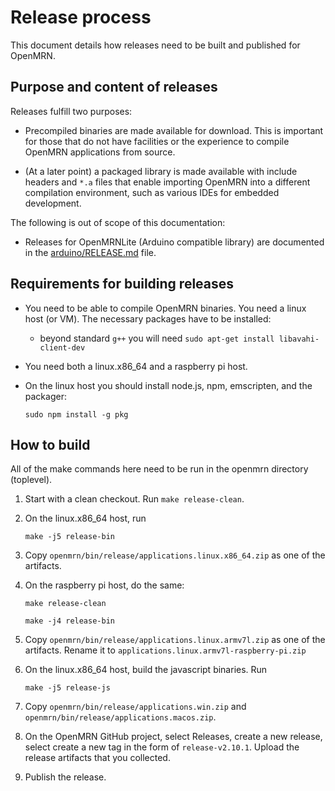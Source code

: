 # Release process

This document details how releases need to be built and published for OpenMRN.

## Purpose and content of releases

Releases fulfill two purposes:

- Precompiled binaries are made available for download. This is important for
  those that do not have facilities or the experience to compile OpenMRN
  applications from source.
  
- (At a later point) a packaged library is made available with include headers
  and `*.a` files that enable importing OpenMRN into a different compilation
  environment, such as various IDEs for embedded development.
  
The following is out of scope of this documentation:

- Releases for OpenMRNLite (Arduino compatible library) are documented in the
  [arduino/RELEASE.md](arduino/RELEASE.md) file.

## Requirements for building releases

- You need to be able to compile OpenMRN binaries. You need a linux host (or
  VM). The necessary packages have to be installed:
  
  - beyond standard `g++` you will need `sudo apt-get install
    libavahi-client-dev`
    
- You need both a linux.x86_64 and a raspberry pi host.

- On the linux host you should install node.js, npm, emscripten, and the
  packager:
  
  `sudo npm install -g pkg`
  
## How to build

All of the make commands here need to be run in the openmrn directory
(toplevel).

1. Start with a clean checkout. Run `make release-clean`.

2. On the linux.x86_64 host, run

   `make -j5 release-bin`
   
3. Copy `openmrn/bin/release/applications.linux.x86_64.zip` as one of the
   artifacts.
   
3. On the raspberry pi host, do the same:

   `make release-clean`
   
   `make -j4 release-bin`
   
4. Copy `openmrn/bin/release/applications.linux.armv7l.zip` as one of the
   artifacts. Rename it to `applications.linux.armv7l-raspberry-pi.zip`
   
5. On the linux.x86_64 host, build the javascript binaries. Run
   
   `make -j5 release-js`
   
6. Copy `openmrn/bin/release/applications.win.zip` and
   `openmrn/bin/release/applications.macos.zip`.
   
7. On the OpenMRN GitHub project, select Releases, create a new release, select
   create a new tag in the form of `release-v2.10.1`. Upload the release
   artifacts that you collected.
   
8. Publish the release.
